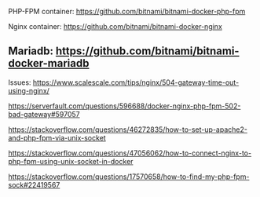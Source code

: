 PHP-FPM container:
https://github.com/bitnami/bitnami-docker-php-fpm

Nginx container:
https://github.com/bitnami/bitnami-docker-nginx

Mariadb:
https://github.com/bitnami/bitnami-docker-mariadb
-------------

Issues: 
https://www.scalescale.com/tips/nginx/504-gateway-time-out-using-nginx/

https://serverfault.com/questions/596688/docker-nginx-php-fpm-502-bad-gateway#597057

https://stackoverflow.com/questions/46272835/how-to-set-up-apache2-and-php-fpm-via-unix-socket

https://stackoverflow.com/questions/47056062/how-to-connect-nginx-to-php-fpm-using-unix-socket-in-docker

https://stackoverflow.com/questions/17570658/how-to-find-my-php-fpm-sock#22419567